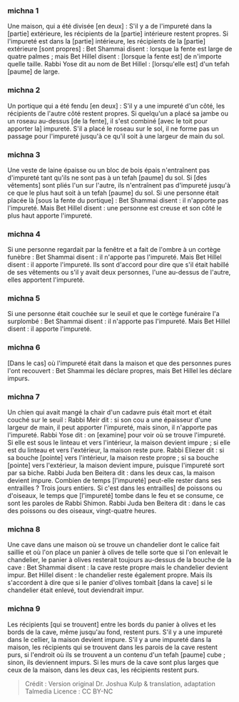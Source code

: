 
### michna 1
Une maison, qui a été divisée [en deux] : S'il y a de l'impureté dans la [partie] extérieure, les récipients de la [partie] intérieure restent propres. Si l'impureté est dans la [partie] intérieure, les récipients de la [partie] extérieure [sont propres] : Bet Shammai disent : lorsque la fente est large de quatre palmes ; mais Bet Hillel disent : [lorsque la fente est] de n'importe quelle taille. Rabbi Yose dit au nom de Bet Hillel : [lorsqu'elle est] d'un tefah [paume] de large.

### michna 2
Un portique qui a été fendu [en deux] : S'il y a une impureté d'un côté, les récipients de l'autre côté restent propres. Si quelqu'un a placé sa jambe ou un roseau au-dessus [de la fente], il s'est combiné [avec le toit pour apporter la] impureté. S'il a placé le roseau sur le sol, il ne forme pas un passage pour l'impureté jusqu'à ce qu'il soit à une largeur de main du sol.

### michna 3
Une veste de laine épaisse ou un bloc de bois épais n'entraînent pas d'impureté tant qu'ils ne sont pas à un tefah [paume] du sol. Si [des vêtements] sont pliés l'un sur l'autre, ils n'entraînent pas d'impureté jusqu'à ce que le plus haut soit à un tefah [paume] du sol. Si une personne était placée là [sous la fente du portique] : Bet Shammai disent : il n'apporte pas l'impureté. Mais Bet Hillel disent : une personne est creuse et son côté le plus haut apporte l'impureté.

### michna 4
Si une personne regardait par la fenêtre et a fait de l'ombre à un cortège funèbre : Bet Shammai disent : il n'apporte pas l'impureté. Mais Bet Hillel disent : il apporte l'impureté. Ils sont d'accord pour dire que s'il était habillé de ses vêtements ou s'il y avait deux personnes, l'une au-dessus de l'autre, elles apportent l'impureté.

### michna 5
Si une personne était couchée sur le seuil et que le cortège funéraire l'a surplombé : Bet Shammai disent : il n'apporte pas l'impureté. Mais Bet Hillel disent : il apporte l'impureté.

### michna 6
[Dans le cas] où l'impureté était dans la maison et que des personnes pures l'ont recouvert : Bet Shammai les déclare propres, mais Bet Hillel les déclare impurs.

### michna 7
Un chien qui avait mangé la chair d'un cadavre puis était mort et était couché sur le seuil : Rabbi Meir dit : si son cou a une épaisseur d'une largeur de main, il peut apporter l'impureté, mais sinon, il n'apporte pas l'impureté. Rabbi Yose dit : on [examine] pour voir où se trouve l'impureté. Si elle est sous le linteau et vers l'intérieur, la maison devient impure ; si elle est du linteau et vers l'extérieur, la maison reste pure. Rabbi Eliezer dit : si sa bouche [pointe] vers l'intérieur, la maison reste propre ; si sa bouche [pointe] vers l'extérieur, la maison devient impure, puisque l'impureté sort par sa biche. Rabbi Juda ben Beitera dit : dans les deux cas, la maison devient impure. Combien de temps [l'impureté] peut-elle rester dans ses entrailles ? Trois jours entiers. Si c'est dans les entrailles] de poissons ou d'oiseaux, le temps que [l'impureté] tombe dans le feu et se consume, ce sont les paroles de Rabbi Shimon. Rabbi Juda ben Beitera dit : dans le cas des poissons ou des oiseaux, vingt-quatre heures.

### michna 8
Une cave dans une maison où se trouve un chandelier dont le calice fait saillie et où l'on place un panier à olives de telle sorte que si l'on enlevait le chandelier, le panier à olives resterait toujours au-dessus de la bouche de la cave : Bet Shammai disent : la cave reste propre mais le chandelier devient impur. Bet Hillel disent : le chandelier reste également propre. Mais ils s'accordent à dire que si le panier d'olives tombait [dans la cave] si le chandelier était enlevé, tout deviendrait impur.

### michna 9
Les récipients [qui se trouvent] entre les bords du panier à olives et les bords de la cave, même jusqu'au fond, restent purs. S'il y a une impureté dans le cellier, la maison devient impure. S'il y a une impureté dans la maison, les récipients qui se trouvent dans les parois de la cave restent purs, si l'endroit où ils se trouvent a un contenu d'un tefah [paume] cube ; sinon, ils deviennent impurs. Si les murs de la cave sont plus larges que ceux de la maison, dans les deux cas, les récipients restent purs.

>Crédit : Version original Dr. Joshua Kulp & translation, adaptation Talmedia
>Licence : CC BY-NC